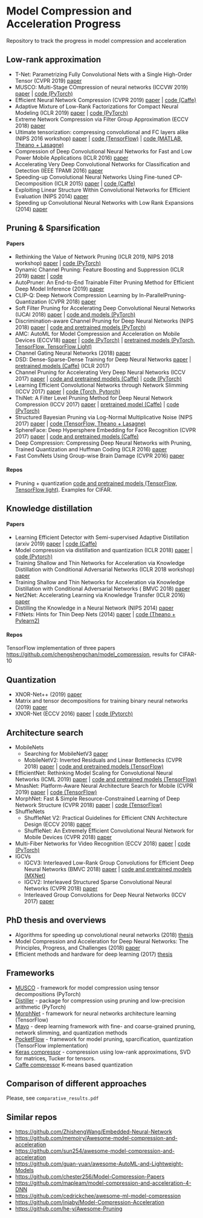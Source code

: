 # Model Compression and Acceleration Progress
Repository to track the progress in model compression and acceleration

## Low-rank approximation
- T-Net: Parametrizing Fully Convolutional Nets with a Single High-Order Tensor (CVPR 2019) 
[paper](http://openaccess.thecvf.com/content_CVPR_2019/papers/Kossaifi_T-Net_Parametrizing_Fully_Convolutional_Nets_With_a_Single_High-Order_Tensor_CVPR_2019_paper.pdf)
- MUSCO: Multi-Stage COmpression of neural networks (ICCVW 2019)
[paper](https://arxiv.org/abs/1903.09973) | [code (PyTorch)](https://github.com/juliagusak/musco)
- Efficient Neural Network Compression (CVPR 2019)
[paper](https://arxiv.org/abs/1811.12781) | [code (Caffe)](https://github.com/Hyeji-Kim/ENC) 
- Adaptive Mixture of Low-Rank Factorizations for Compact Neural Modeling (ICLR 2019)
[paper](https://openreview.net/pdf?id=B1eHgu-Fim) | [code (PyTorch)](https://github.com/zuenko/ALRF)
- Extreme Network Compression via Filter Group Approximation (ECCV 2018)
[paper](https://arxiv.org/abs/1807.11254)
- Ultimate tensorization: compressing convolutional and FC layers alike (NIPS 2016 workshop)
[paper](https://arxiv.org/abs/1611.03214) | [code (TensorFlow)](https://github.com/timgaripov/TensorNet-TF) | [code (MATLAB, Theano + Lasagne)](https://github.com/Bihaqo/TensorNet)
- Compression of Deep Convolutional Neural Networks for Fast and Low Power Mobile Applications (ICLR 2016)
[paper](https://arxiv.org/abs/1511.06530) 
- Accelerating Very Deep Convolutional Networks for Classification and Detection (IEEE TPAMI 2016)
[paper](https://arxiv.org/abs/1505.06798)
- Speeding-up Convolutional Neural Networks Using Fine-tuned CP-Decomposition (ICLR 2015)
[paper](https://arxiv.org/abs/1412.6553) | [code (Caffe)](https://github.com/vadim-v-lebedev/cp-decomposition)
- Exploiting Linear Structure Within Convolutional Networks for Efficient Evaluation (NIPS 2014)
[paper](https://arxiv.org/abs/1404.0736)
- Speeding up Convolutional Neural Networks with Low Rank Expansions (2014)
[paper](https://arxiv.org/abs/1405.3866)


## Pruning & Sparsification
#### Papers
- Rethinking the Value of Network Pruning (ICLR 2019, NIPS 2018 workshop) 
[paper](https://arxiv.org/abs/1810.05270) | [code (PyTorch)](https://github.com/Eric-mingjie/rethinking-network-pruning)
- Dynamic Channel Pruning: Feature Boosting and Suppression (ICLR 2019)
[paper](https://arxiv.org/abs/1810.05331) | [code](https://github.com/deep-fry/mayo)
- AutoPruner: An End-to-End Trainable Filter Pruning Method for Efficient Deep Model Inference (2019)
[paper](https://arxiv.org/abs/1805.08941)
- CLIP-Q: Deep Network Compression Learning by In-ParallelPruning-Quantization (CVPR 2018)
[paper](http://www.sfu.ca/~ftung/papers/clipq_cvpr18.pdf)
- Soft Filter Pruning for Accelerating Deep Convolutional Neural Networks (IJCAI 2018)
[paper](https://arxiv.org/abs/1808.06866) | [code and models (PyTorch)](https://github.com/he-y/soft-filter-pruning)
- Discrimination-aware Channel Pruning for Deep Neural Networks (NIPS 2018)
[paper](https://papers.nips.cc/paper/7367-discrimination-aware-channel-pruning-for-deep-neural-networks.pdf) | [code and pretrained models (PyTorch)](https://github.com/SCUT-AILab/DCP)
- AMC: AutoML for Model Compression and Acceleration on Mobile Devices (ECCV18)
[paper](https://arxiv.org/abs/1802.03494) | [code (PyTorch)](https://github.com/mit-han-lab/amc-release) | [pretrained models (PyTorch, TensorFlow, TensorFlow Light)](https://github.com/mit-han-lab/amc-compressed-models)
- Channel Gating Neural Networks (2018)
[paper](https://arxiv.org/abs/1805.12549)
- DSD: Dense-Sparse-Dense Training for Deep Neural Networks [paper](https://arxiv.org/abs/1607.04381) | [pretrained models (Caffe)](https://songhan.github.io/DSD/) (ICLR 2017)
- Channel Pruning for Accelerating Very Deep Neural Networks (ICCV 2017)
[paper](https://arxiv.org/abs/1707.06168) | [code and pretrained models (Caffe)](https://github.com/yihui-he/channel-pruning) | [code (PyTorch)](https://github.com/Eric-mingjie/rethinking-network-pruning/tree/master/imagenet)
- Learning Efficient Convolutional Networks through Network Slimming (ICCV 2017)
[paper](https://arxiv.org/abs/1708.06519) | [code (Torch, Pytorch)](https://github.com/Eric-mingjie/network-slimming)
- ThiNet: A Filter Level Pruning Method for Deep Neural Network Compression (ICCV 2017)
[paper](https://arxiv.org/abs/1707.06342) | [pretrained model (Caffe)](https://github.com/Roll920/ThiNet) | [code (PyTorch)](https://github.com/Eric-mingjie/rethinking-network-pruning/tree/master/imagenet)
- Structured Bayesian Pruning via Log-Normal Multiplicative Noise (NIPS 2017)
[paper](https://papers.nips.cc/paper/7254-structured-bayesian-pruning-via-log-normal-multiplicative-noise.pdf) | [code (TensorFlow, Theano + Lasagne)](https://github.com/necludov/group-sparsity-sbp)
- SphereFace: Deep Hypersphere Embedding for Face Recognition (CVPR 2017)
[paper](https://arxiv.org/abs/1704.08063) | [code and pretrained models (Caffe)](https://github.com/isthatyoung/Sphereface-prune) 
- Deep Compression: Compressing Deep Neural Networks with Pruning, Trained Quantization and Huffman Coding (ICLR 2016)
[paper](https://arxiv.org/abs/1510.00149)
- Fast ConvNets Using Group-wise Brain Damage (CVPR 2016)
[paper](http://openaccess.thecvf.com/content_cvpr_2016/papers/Lebedev_Fast_ConvNets_Using_CVPR_2016_paper.pdf)

#### Repos
- Pruning + quantization [code and pretrained models (TensorFlow, TensorFlow light)](https://github.com/vikranth94/Model-Compression). Examples for CIFAR.


## Knowledge distillation 
#### Papers
- Learning Efficient Detector with Semi-supervised Adaptive Distillation (arxiv 2019) [paper](https://arxiv.org/abs/1901.00366) | [code (Caffe)](https://github.com/Tangshitao/Semi-supervised-Adaptive-Distillation)
- Model compression via distillation and quantization (ICLR 2018) [paper](https://arxiv.org/abs/1802.05668) | [code (Pytorch)](https://github.com/antspy/quantized_distillation)
- Training Shallow and Thin Networks for Acceleration via Knowledge Distillation with Conditional Adversarial Networks (ICLR 2018 workshop)
[paper](https://arxiv.org/abs/1709.00513)
- Training Shallow and Thin Networks for Acceleration via Knowledge Distillation with Conditional Adversarial Networks ( BMVC 2018)
[paper](https://arxiv.org/abs/1709.00513)
- Net2Net: Accelerating Learning via Knowledge Transfer (ICLR 2016)
[paper](https://arxiv.org/abs/1511.05641)
- Distilling the Knowledge in a Neural Network (NIPS 2014)
[paper](https://arxiv.org/abs/1503.02531)
- FitNets: Hints for Thin Deep Nets (2014)
[paper](https://arxiv.org/abs/1412.6550) | [code (Theano + Pylearn2)](https://github.com/adri-romsor/FitNets)

#### Repos
TensorFlow implementation of three papers https://github.com/chengshengchan/model_compression, results for CIFAR-10

## Quantization
- XNOR-Net++ (2019)
[paper](https://arxiv.org/abs/1909.13863)
- Matrix and tensor decompositions for training binary neural networks (2019)
[paper](https://arxiv.org/pdf/1904.07852.pdf)
- XNOR-Net (ECCV 2016)
[paper](https://arxiv.org/abs/1603.05279) | [code (Pytorch)](https://github.com/jiecaoyu/XNOR-Net-PyTorch)


## Architecture search
- MobileNets
  - Searching for MobileNetV3
  [paper](https://arxiv.org/abs/1905.02244)
  - MobileNetV2: Inverted Residuals and Linear Bottlenecks (CVPR 2018)
  [paper](https://arxiv.org/abs/1801.04381) | [code and pretrained models (TensorFlow)](https://github.com/tensorflow/models/tree/master/research/slim/nets/mobilenet)
- EfficientNet: Rethinking Model Scaling for Convolutional Neural Networks (ICML 2019)
[paper](https://arxiv.org/abs/1905.11946) | [code and pretrained models (TensorFlow)](https://github.com/tensorflow/tpu/tree/master/models/official/efficientnet)
- MnasNet: Platform-Aware Neural Architecture Search for Mobile (CVPR 2019)
[paper](https://arxiv.org/abs/1807.11626) | [code (TensorFlow)](https://github.com/tensorflow/tpu/tree/master/models/official/mnasnet)
- MorphNet: Fast & Simple Resource-Constrained Learning of Deep Network Structure (CVPR 2018) 
[paper](https://arxiv.org/abs/1711.06798) | [code (TensorFlow)](https://github.com/google-research/morph-net)
- ShuffleNets
  - ShuffleNet V2: Practical Guidelines for Efficient CNN Architecture Design (ECCV 2018)
  [paper](https://arxiv.org/abs/1807.11164)
  - ShuffleNet: An Extremely Efficient Convolutional Neural Network for Mobile Devices (CVPR 2018)
  [paper](https://arxiv.org/abs/1707.01083)
- Multi-Fiber Networks for Video Recognition (ECCV 2018)
[paper](https://arxiv.org/abs/1807.11195) | [code (PyTorch)](https://github.com/cypw/PyTorch-MFNet)
- IGCVs
  - IGCV3: Interleaved Low-Rank Group Convolutions for Efficient Deep Neural Networks (BMVC 2018)
  [paper](https://arxiv.org/abs/1806.00178) | [code and pretrained models (MXNet)](https://github.com/homles11/IGCV3)
  - IGCV2: Interleaved Structured Sparse Convolutional Neural Networks (CVPR 2018)
  [paper](https://arxiv.org/abs/1804.06202)
  - Interleaved Group Convolutions for Deep Neural Networks (ICCV 2017)
  [paper](https://arxiv.org/abs/1707.02725)


## PhD thesis and overviews

- Algorithms for speeding up convolutional neural networks (2018) [thesis](https://www.skoltech.ru/app/data/uploads/2018/10/Thesis-Final.pdf)
- Model Compression and Acceleration for Deep Neural Networks: The Principles, Progress, and Challenges (2018) [paper](http://cwww.ee.nctu.edu.tw/~cfung/docs/learning/cheng2018DNN_model_compression_accel.pdf)
- Efficient methods and hardware for deep learning (2017) [thesis](https://stacks.stanford.edu/file/druid:qf934gh3708/EFFICIENT%20METHODS%20AND%20HARDWARE%20FOR%20DEEP%20LEARNING-augmented.pdf)


## Frameworks
- [MUSCO](https://github.com/juliagusak/musco) - framework for model compression using tensor decompositions (PyTorch)
- [Distiller](https://github.com/NervanaSystems/distiller) - package for compression using pruning and low-precision arithmetic (PyTorch)
- [MorphNet](https://github.com/google-research/morph-net) - framework for neural networks architecture learning (TensorFlow)
- [Mayo](https://github.com/deep-fry/mayo) - deep learning framework with fine- and coarse-grained pruning, network slimming, and quantization methods 
- [PocketFlow](https://github.com/Tencent/PocketFlow) - framework for model pruning, sparcification, quantization (TensorFlow implementation) 
- [Keras compressor](https://github.com/DwangoMediaVillage/keras_compressor) - compression using low-rank approximations, SVD for matrices, Tucker for tensors.
- [Caffe compressor](https://github.com/yuanyuanli85/CaffeModelCompression) K-means based quantization



## Comparison of different approaches

Please, see ```comparative_results.pdf``` 


#### 

## Similar repos

- https://github.com/ZhishengWang/Embedded-Neural-Network
- https://github.com/memoiry/Awesome-model-compression-and-acceleration
- https://github.com/sun254/awesome-model-compression-and-acceleration
- https://github.com/guan-yuan/awesome-AutoML-and-Lightweight-Models
- https://github.com/chester256/Model-Compression-Papers
- https://github.com/mapleam/model-compression-and-acceleration-4-DNN
- https://github.com/cedrickchee/awesome-ml-model-compression
- https://github.com/jnjaby/Model-Compression-Acceleration
- https://github.com/he-y/Awesome-Pruning
